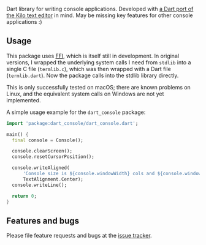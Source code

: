 Dart library for writing console applications. Developed with 
[a Dart port of the Kilo text editor][dart_kilo] in mind. 
May be missing key features for other console applications :)

## Usage

This package uses [FFI][FFI], which is itself still in development.
In original versions, I wrapped the underlying system
calls I need from `stdlib` into a single C file (`termlib.c`), which was
then wrapped with a Dart file (`termlib.dart`). Now the package calls
into the stdlib library directly. 

This is only successfully tested on macOS; there are known problems on
Linux, and the equivalent system calls on Windows are not yet
implemented.

A simple usage example for the `dart_console` package:

```dart
import 'package:dart_console/dart_console.dart';

main() {
  final console = Console();

  console.clearScreen();
  console.resetCursorPosition();

  console.writeAligned(
      'Console size is ${console.windowWidth} cols and ${console.windowHeight} rows.',
      TextAlignment.Center);
  console.writeLine();

  return 0;
}
```

## Features and bugs

Please file feature requests and bugs at the [issue tracker][tracker].

[dart_kilo]: https://github.com/timsneath/dart_kilo
[FFI]: https://dart.dev/server/c-interop
[tracker]: https://github.com/timsneath/dart_console/issues
